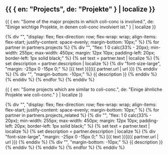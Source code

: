 
## {{ { en: "Projects", de: "Projekte" } | localize }}

{{ {
  en: "Some of the major projects in which coli-conc is involved.",
  de: "Einige wichtige Projekte, in denen coli-conc involviert ist."
} | localize }}

{% div "", "display: flex; flex-direction: row; flex-wrap: wrap; align-items: flex-start; justify-content: space-evenly; margin-bottom: 10px;" %}
  {% for partner in partners.projects %}
    {% div "", "flex: 1 0 calc(33% - 20px); min-width: 255px; max-width: 450px; margin: 12px 10px; padding-left: 20px; border-left: 1px solid black;" %}
      {% set text = partner.text | localize %}
      {% set description = partner.description | localize %}
      {% div "font-size-large", "margin: -25px 0 -15px 0;" %}
        [{{ text }}]({{ partner.url | url }})
      {% enddiv %}
      {% div "", "margin-bottom: -10px;" %}
        {{ description }}
      {% enddiv %}
    {% enddiv %}
  {% endfor %}
{% enddiv %}

{{ {
  en: "Some projects which are similar to coli-conc.",
  de: "Einige ähnliche Projekte wie coli-conc."
} | localize }}

{% div "", "display: flex; flex-direction: row; flex-wrap: wrap; align-items: flex-start; justify-content: space-evenly; margin-bottom: 10px;" %}
  {% for partner in partners.projects_related %}
    {% div "", "flex: 1 0 calc(33% - 20px); min-width: 255px; max-width: 450px; margin: 12px 10px; padding-left: 20px; border-left: 1px solid black;" %}
      {% set text = partner.text | localize %}
      {% set description = partner.description | localize %}
      {% div "font-size-large", "margin: -25px 0 -15px 0;" %}
        [{{ text }}]({{ partner.url | url }})
      {% enddiv %}
      {% div "", "margin-bottom: -10px;" %}
        {{ description }}
      {% enddiv %}
    {% enddiv %}
  {% endfor %}
{% enddiv %}
